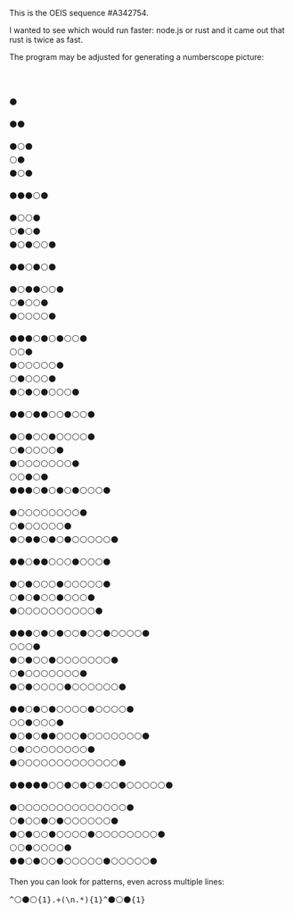 This is the OEIS sequence #A342754.

I wanted to see which would run faster: node.js or rust and it came out that rust is twice as fast.

The program may be adjusted for generating a numberscope picture:

<pre>



⚫

⚫⚫

⚫⚪⚫
⚪⚫
⚫⚪⚫

⚫⚫⚫⚪⚫

⚫⚪⚪⚫
⚪⚫⚪⚫
⚫⚪⚫⚪⚪⚫

⚫⚫⚪⚫⚪⚫

⚫⚪⚫⚫⚪⚪⚫
⚪⚫⚪⚪⚫
⚫⚪⚪⚪⚪⚫

⚫⚫⚫⚪⚫⚪⚫⚪⚪⚫
⚪⚪⚫
⚫⚪⚪⚪⚪⚪⚫
⚪⚫⚪⚪⚪⚫
⚫⚪⚫⚪⚫⚪⚪⚪⚫

⚫⚫⚪⚫⚫⚪⚪⚫⚪⚪⚫

⚫⚪⚫⚪⚪⚫⚪⚪⚪⚪⚫
⚪⚫⚪⚪⚪⚪⚫
⚫⚪⚪⚪⚪⚪⚪⚪⚫
⚪⚪⚫⚪⚫
⚫⚫⚫⚪⚫⚪⚫⚪⚫⚪⚪⚪⚫

⚫⚪⚪⚪⚪⚪⚪⚪⚪⚫
⚪⚫⚪⚪⚪⚪⚪⚫
⚫⚪⚫⚫⚪⚫⚪⚫⚪⚪⚪⚪⚪⚫

⚫⚫⚪⚫⚫⚪⚪⚪⚫⚪⚪⚪⚫

⚫⚪⚫⚪⚪⚪⚫⚪⚪⚪⚪⚪⚫
⚪⚫⚪⚫⚪⚪⚫⚪⚪⚪⚫
⚫⚪⚪⚪⚪⚪⚪⚪⚪⚪⚪⚫

⚫⚫⚫⚪⚫⚪⚫⚪⚪⚫⚪⚪⚫⚪⚪⚪⚪⚫
⚪⚪⚪⚫
⚫⚪⚫⚪⚪⚫⚪⚪⚪⚪⚪⚪⚪⚫
⚪⚫⚪⚪⚪⚪⚪⚪⚪⚫
⚫⚪⚫⚪⚪⚪⚪⚫⚪⚪⚪⚪⚪⚪⚫

⚫⚫⚪⚫⚪⚫⚪⚪⚪⚪⚫⚪⚪⚪⚪⚫
⚪⚪⚫⚪⚪⚪⚫
⚫⚪⚫⚪⚫⚫⚪⚪⚪⚫⚪⚪⚪⚪⚪⚪⚪⚫
⚪⚫⚪⚪⚪⚪⚪⚪⚪⚪⚫
⚫⚪⚪⚪⚪⚪⚪⚪⚪⚪⚪⚪⚪⚪⚫

⚫⚫⚫⚫⚫⚪⚪⚫⚪⚫⚪⚫⚪⚪⚫⚪⚪⚪⚪⚪⚫

⚫⚪⚪⚪⚪⚪⚪⚪⚪⚪⚪⚪⚪⚪⚪⚫
⚪⚫⚪⚪⚫⚪⚫⚪⚪⚪⚪⚪⚪⚫
⚫⚪⚫⚪⚪⚫⚪⚪⚪⚪⚫⚪⚪⚪⚪⚪⚪⚪⚪⚫
⚪⚪⚫⚪⚪⚪⚪⚫
⚫⚫⚪⚫⚪⚪⚫⚪⚪⚪⚪⚪⚫⚪⚪⚪⚪⚪⚫
</pre>
Then you can look for patterns, even across multiple lines:
<pre>^⚪⚫⚪{1}.+(\n.*){1}^⚫⚪⚫{1}</pre>
